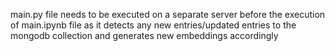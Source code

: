 main.py file needs to be executed on a separate server before the execution of main.ipynb file as it detects any new entries/updated entries to the mongodb collection and generates new embeddings accordingly 
